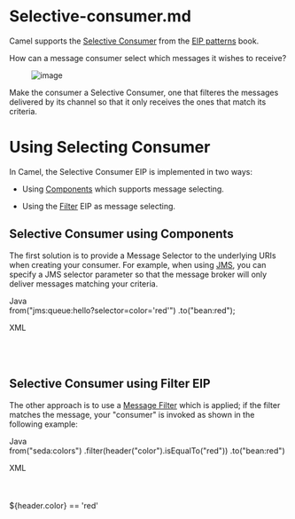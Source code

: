 # Selective-consumer.md

Camel supports the [Selective
Consumer](https://www.enterpriseintegrationpatterns.com/patterns/messaging/MessageSelector.html)
from the [EIP patterns](#enterprise-integration-patterns.adoc) book.

How can a message consumer select which messages it wishes to receive?

<figure>
<img src="eip/MessageSelectorSolution.gif" alt="image" />
</figure>

Make the consumer a Selective Consumer, one that filteres the messages
delivered by its channel so that it only receives the ones that match
its criteria.

# Using Selecting Consumer

In Camel, the Selective Consumer EIP is implemented in two ways:

-   Using [Components](#components::index.adoc) which supports message
    selecting.

-   Using the [Filter](#filter-eip.adoc) EIP as message selecting.

## Selective Consumer using Components

The first solution is to provide a Message Selector to the underlying
URIs when creating your consumer. For example, when using
[JMS](#components::jms-component.adoc), you can specify a JMS selector
parameter so that the message broker will only deliver messages matching
your criteria.

Java  
from("jms:queue:hello?selector=color='red'")
.to("bean:red");

XML  
<route>  
<from uri="jms:queue:hello?selector=color='red'"/>  
<to uri="bean:red"/>  
</route>

## Selective Consumer using Filter EIP

The other approach is to use a [Message Filter](#filter-eip.adoc) which
is applied; if the filter matches the message, your "consumer" is
invoked as shown in the following example:

Java  
from("seda:colors")
.filter(header("color").isEqualTo("red"))
.to("bean:red")

XML  
<route>  
<from uri="seda:colors"/>  
<filter>  
<simple>${header.color} == 'red'</xpath>  
<to uri="bean:red"/>  
</filter>  
</route>
